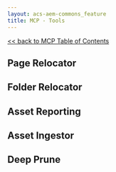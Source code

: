 ```yaml
---
layout: acs-aem-commons_feature
title: MCP - Tools
---
```


[<< back to MCP Table of Contents](index.html)

## Page Relocator

## Folder Relocator

## Asset Reporting

## Asset Ingestor

## Deep Prune